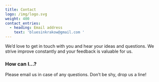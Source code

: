 ```yaml
---
title: Contact
logo: /img/logo.svg
weight: 400
contact_entries:
  - heading: Email address
    text: 'bluesinkrakow@gmail.com '
---
```

We’d love to get in touch with you and hear your ideas and
questions. We strive improve constantly and your feedback
is valuable for us.

<h3 class="f4 b lh-title mb2">How can I…?</h3>

Please email us in case of any questions. Don’t be shy, drop us a line!

